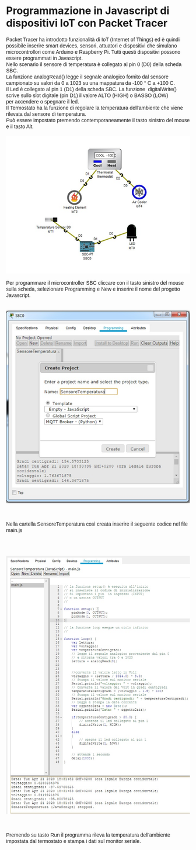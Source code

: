 <!DOCTYPE html PUBLIC "-//W3C//DTD HTML 4.01//EN" "http://www.w3.org/TR/html4/strict.dtd">
<html><head>
  
  <meta content="text/html; charset=ISO-8859-1" http-equiv="content-type">

</head><body>
<span style="font-family: Arial;"></span>
<h1>Programmazione in Javascript di dispositivi IoT con Packet Tracer</h1>

<span style="font-family: Arial;">Packet Tracer ha introdotto
funzionalità di IoT (Internet of Things) ed è quindi possibile inserire
smart devices, sensori, attuatori e dispositivi che simulano <br>
microcontrollori come Arduino e Raspberry Pi. Tutti questi dispositivi
possono essere programmati in Javascript.<br>
Nello scenario il sensore di temperatura è collegato al pin 0 (D0)
della scheda SBC. <br>
La funzione analogRead() legge il segnale analogico fornito dal sensore
campionato su valori da 0 a 1023 su una mappatura da -100 ° C a +100 C.<br>
Il Led è collegato al pin 1 (D1) della scheda SBC. La funzione&nbsp;
digitalWrite() scrive sullo slot digitale (pin D1) il valore ALTO
(HIGH) o BASSO (LOW)<br>
per accendere o spegnare il led.<br>
Il Termostato ha la funzione di regolare la temperatura dell'ambiente
che viene rilevata dal sensore di temperatura. <br>
Può essere impostato premendo contemporaneamente il tasto sinistro del
mouse e il tasto Alt. <br>
<br>
</span><img src="scenario.jpg" alt=""><br>

<span style="font-family: Arial;">Per programmare il microcontroller
SBC cliccare con il tasto sinistro del mouse sulla scheda, selezionare
Programming e New e inserire il nome del progetto Javascript.<br>
<br>
<br>
</span><img src="SBC0.jpg" alt=""><br>

<br>

<span style="font-family: Arial;">Nella cartella SensoreTemperatura
così creata inserire il seguente codice nel file main.js</span><br>

<br>

<br>

<img src="Programma.jpg" alt=""><br>

<br>

<span style="font-family: Arial;">Premendo su tasto Run il programma
rileva la temperatura dell'ambiente impostata dal termostato e stampa i
dati sul monitor seriale.</span><br>

<br>

<br>

</body></html>
